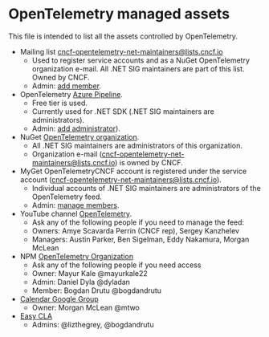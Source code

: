 # OpenTelemetry managed assets

This file is intended to list all the assets controlled by OpenTelemetry.

- Mailing list cncf-opentelemetry-net-maintainers@lists.cncf.io
    - Used to register service accounts and as a NuGet OpenTelemetry organization e-mail. All .NET SIG maintainers are part of this list. Owned by CNCF.
    - Admin: [add member](https://lists.cncf.io/g/cncf-opentelemetry-net-maintainers/).
- OpenTelemetry [Azure Pipeline](https://dev.azure.com/opentelemetry/).
    - Free tier is used.
    - Currently used for .NET SDK (.NET SIG maintainers are administrators).
    - Admin: [add administrator](https://dev.azure.com/opentelemetry/pipelines/_settings/)).
- NuGet [OpenTelemetry organization](https://www.nuget.org/organization/OpenTelemetry).
    - All .NET SIG maintainers are administrators of this organization.
    - Organization e-mail (cncf-opentelemetry-net-maintainers@lists.cncf.io) is owned by CNCF.
- MyGet OpenTelemetryCNCF account is registered under the service account (cncf-opentelemetry-net-maintainers@lists.cncf.io). 
    - Individual accounts of .NET SIG maintainers are administrators of the OpenTelemetry feed.
    - Admin: [manage members](https://www.myget.org/feed/Security/opentelemetry).
- YouTube channel [OpenTelemetry](https://www.youtube.com/channel/UCHZDBZTIfdy94xMjMKz-_MA/videos). 
    - Ask any of the following people if you need to manage the feed:
    - Owners: Amye Scavarda Perrin (CNCF rep), Sergey Kanzhelev
    - Managers: Austin Parker, Ben Sigelman, Eddy Nakamura, Morgan McLean
- NPM [OpenTelemetry Organization](https://www.npmjs.com/settings/opentelemetry/packages)
    - Ask any of the following people if you need access
    - Owner: Mayur Kale @mayurkale22
    - Admin: Daniel Dyla @dyladan
    - Member: Bogdan Drutu @bogdandrutu
- [Calendar Google Group](https://groups.google.com/forum/#!forum/opentelemetry-calendar)
    - Owner: Morgan McLean @mtwo
- [Easy CLA](https://project.lfcla.com/#/project/a0941000002wBz4AAE/cla)
    - Admins: @lizthegrey, @bogdandrutu
